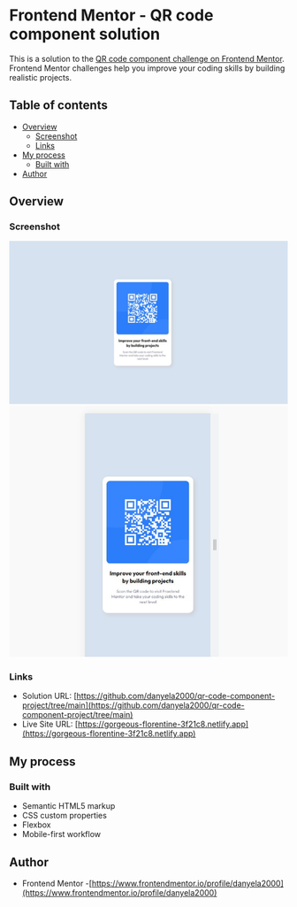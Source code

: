 # Frontend Mentor - QR code component solution

This is a solution to the [QR code component challenge on Frontend Mentor](https://www.frontendmentor.io/challenges/qr-code-component-iux_sIO_H). Frontend Mentor challenges help you improve your coding skills by building realistic projects. 

## Table of contents

- [Overview](#overview)
  - [Screenshot](#screenshot)
  - [Links](#links)
- [My process](#my-process)
  - [Built with](#built-with)
- [Author](#author)


## Overview

### Screenshot

![desktop screenshot preview](./screenshots/desktop-ss.JPG)
![mobile screenshot preview](./screenshots/mobile-ss.JPG)

### Links

- Solution URL: [https://github.com/danyela2000/qr-code-component-project/tree/main](https://github.com/danyela2000/qr-code-component-project/tree/main)
- Live Site URL: [https://gorgeous-florentine-3f21c8.netlify.app](https://gorgeous-florentine-3f21c8.netlify.app)

## My process

### Built with

- Semantic HTML5 markup
- CSS custom properties
- Flexbox
- Mobile-first workflow

## Author
- Frontend Mentor -[https://www.frontendmentor.io/profile/danyela2000](https://www.frontendmentor.io/profile/danyela2000)

